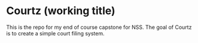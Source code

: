 # Courtz (working title)
This is the repo for my end of course capstone for NSS. The goal of Courtz is to create a simple court filing system.
